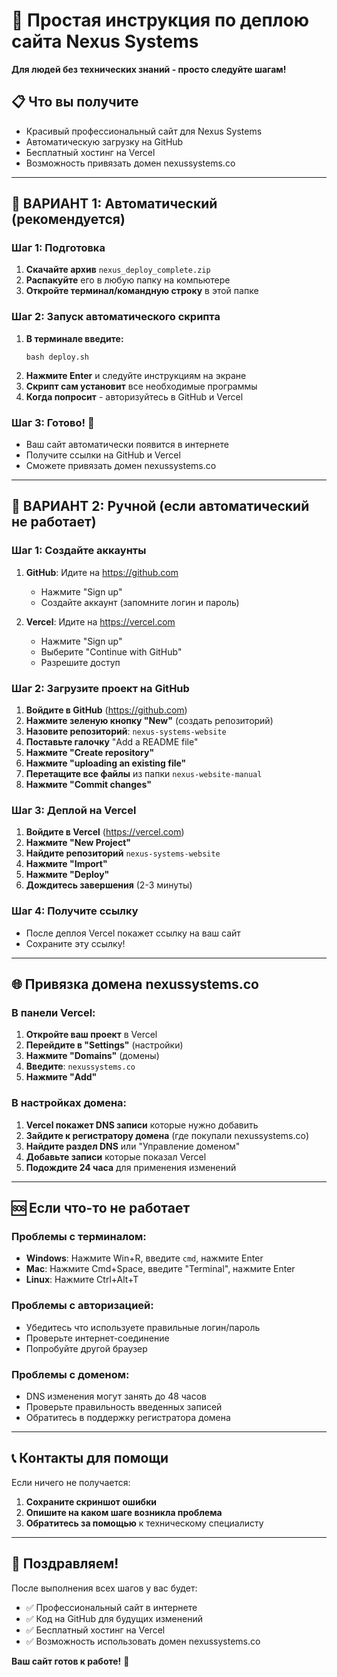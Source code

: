 
# 🚀 Простая инструкция по деплою сайта Nexus Systems

**Для людей без технических знаний - просто следуйте шагам!**

## 📋 Что вы получите
- Красивый профессиональный сайт для Nexus Systems
- Автоматическую загрузку на GitHub
- Бесплатный хостинг на Vercel
- Возможность привязать домен nexussystems.co

---

## 🎯 ВАРИАНТ 1: Автоматический (рекомендуется)

### Шаг 1: Подготовка
1. **Скачайте архив** `nexus_deploy_complete.zip`
2. **Распакуйте** его в любую папку на компьютере
3. **Откройте терминал/командную строку** в этой папке

### Шаг 2: Запуск автоматического скрипта
1. **В терминале введите:**
   ```
   bash deploy.sh
   ```
2. **Нажмите Enter** и следуйте инструкциям на экране
3. **Скрипт сам установит** все необходимые программы
4. **Когда попросит** - авторизуйтесь в GitHub и Vercel

### Шаг 3: Готово! 🎉
- Ваш сайт автоматически появится в интернете
- Получите ссылки на GitHub и Vercel
- Сможете привязать домен nexussystems.co

---

## 🎯 ВАРИАНТ 2: Ручной (если автоматический не работает)

### Шаг 1: Создайте аккаунты
1. **GitHub**: Идите на https://github.com
   - Нажмите "Sign up"
   - Создайте аккаунт (запомните логин и пароль)

2. **Vercel**: Идите на https://vercel.com
   - Нажмите "Sign up"
   - Выберите "Continue with GitHub"
   - Разрешите доступ

### Шаг 2: Загрузите проект на GitHub
1. **Войдите в GitHub** (https://github.com)
2. **Нажмите зеленую кнопку "New"** (создать репозиторий)
3. **Назовите репозиторий**: `nexus-systems-website`
4. **Поставьте галочку** "Add a README file"
5. **Нажмите "Create repository"**
6. **Нажмите "uploading an existing file"**
7. **Перетащите все файлы** из папки `nexus-website-manual`
8. **Нажмите "Commit changes"**

### Шаг 3: Деплой на Vercel
1. **Войдите в Vercel** (https://vercel.com)
2. **Нажмите "New Project"**
3. **Найдите репозиторий** `nexus-systems-website`
4. **Нажмите "Import"**
5. **Нажмите "Deploy"**
6. **Дождитесь завершения** (2-3 минуты)

### Шаг 4: Получите ссылку
- После деплоя Vercel покажет ссылку на ваш сайт
- Сохраните эту ссылку!

---

## 🌐 Привязка домена nexussystems.co

### В панели Vercel:
1. **Откройте ваш проект** в Vercel
2. **Перейдите в "Settings"** (настройки)
3. **Нажмите "Domains"** (домены)
4. **Введите**: `nexussystems.co`
5. **Нажмите "Add"**

### В настройках домена:
1. **Vercel покажет DNS записи** которые нужно добавить
2. **Зайдите к регистратору домена** (где покупали nexussystems.co)
3. **Найдите раздел DNS** или "Управление доменом"
4. **Добавьте записи** которые показал Vercel
5. **Подождите 24 часа** для применения изменений

---

## 🆘 Если что-то не работает

### Проблемы с терминалом:
- **Windows**: Нажмите Win+R, введите `cmd`, нажмите Enter
- **Mac**: Нажмите Cmd+Space, введите "Terminal", нажмите Enter
- **Linux**: Нажмите Ctrl+Alt+T

### Проблемы с авторизацией:
- Убедитесь что используете правильные логин/пароль
- Проверьте интернет-соединение
- Попробуйте другой браузер

### Проблемы с доменом:
- DNS изменения могут занять до 48 часов
- Проверьте правильность введенных записей
- Обратитесь в поддержку регистратора домена

---

## 📞 Контакты для помощи

Если ничего не получается:
1. **Сохраните скриншот ошибки**
2. **Опишите на каком шаге возникла проблема**
3. **Обратитесь за помощью** к техническому специалисту

---

## 🎉 Поздравляем!

После выполнения всех шагов у вас будет:
- ✅ Профессиональный сайт в интернете
- ✅ Код на GitHub для будущих изменений  
- ✅ Бесплатный хостинг на Vercel
- ✅ Возможность использовать домен nexussystems.co

**Ваш сайт готов к работе!** 🚀
